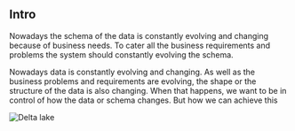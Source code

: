 
## Intro
Nowadays the schema of the data is constantly evolving and changing because of business needs. To cater all the business requirements and problems the system should constantly evolving the schema. 
 
Nowadays data is constantly evolving and changing. As well as the business problems and requirements are evolving, the shape or the structure of the data is also changing. When that happens, we want to be in control of how the data or schema changes. But how we can achieve this


![Delta lake](https://github.com/gurditsingh/blog/blob/gh-pages/_screenshots/dl_ep3.jpg?raw=true)

<!--stackedit_data:
eyJoaXN0b3J5IjpbMTQyNDMzNzI2LC0xNjQzMjYxNjQzLC0xOT
I4MDA3NDg5LDc0NzA1OTA3OSw2NzE1Mjg1MTUsLTY5MTgxNzg0
NCwxMjU1MTA4NiwtMzAyMjEzNTY5LC02Njc1MTg1MDMsLTE2Nz
AyODUzNzIsMjA5NTk0NzU3OCwxMjYwMDEyMjIzLDEyNTA1NTY4
NTAsNjE5ODYyNTkyLC0xNzU3NDIzNDQ2LC0xODE3MjE5NCwyMT
E0MjE1NTk0LDEwNDY2MjE0LC0xMzA1NTIzNTY3LC0xNDU5OTI3
NTc1XX0=
-->